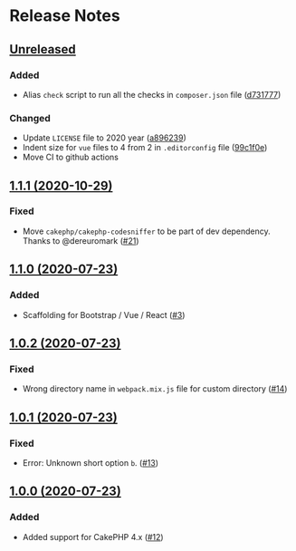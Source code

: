 # Release Notes

## [Unreleased](https://github.com/ishanvyas22/asset-mix/compare/1.1.1...master)

### Added
- Alias `check` script to run all the checks in `composer.json` file ([d731777](https://github.com/ishanvyas22/asset-mix/commit/d7317779fc88d6cf50f2815c9606a279a59c9629))

### Changed
- Update `LICENSE` file to 2020 year ([a896239](https://github.com/ishanvyas22/asset-mix/commit/a896239b9fe2b22c5b885fa9405df4406e4d7907))
- Indent size for `vue` files to 4 from 2 in `.editorconfig` file ([99c1f0e](https://github.com/ishanvyas22/asset-mix/commit/99c1f0e71717826e93142ed7584cb33127a37793))
- Move CI to github actions

## [1.1.1 (2020-10-29)](https://github.com/ishanvyas22/asset-mix/compare/1.1.0...1.1.1)

### Fixed
- Move `cakephp/cakephp-codesniffer` to be part of dev dependency. Thanks to @dereuromark ([#21](https://github.com/ishanvyas22/asset-mix/pull/21))

## [1.1.0 (2020-07-23)](https://github.com/ishanvyas22/asset-mix/compare/1.0.2...1.1.0)

### Added
- Scaffolding for Bootstrap / Vue / React ([#3](https://github.com/ishanvyas22/asset-mix/issues/3))

## [1.0.2 (2020-07-23)](https://github.com/ishanvyas22/asset-mix/compare/1.0.1...1.0.2)

### Fixed
- Wrong directory name in `webpack.mix.js` file for custom directory ([#14](https://github.com/ishanvyas22/asset-mix/issues/14))

## [1.0.1 (2020-07-23)](https://github.com/ishanvyas22/asset-mix/compare/1.0.0...1.0.1)

### Fixed
- Error: Unknown short option `b`. ([#13](https://github.com/ishanvyas22/asset-mix/issues/13))

## [1.0.0 (2020-07-23)](https://github.com/ishanvyas22/asset-mix/compare/0.4.2...1.0.0)

### Added
- Added support for CakePHP 4.x ([#12](https://github.com/ishanvyas22/asset-mix/pull/12))
